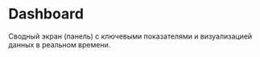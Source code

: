 # Dashboard
Сводный экран (панель) с ключевыми показателями и визуализацией данных в реальном времени.
